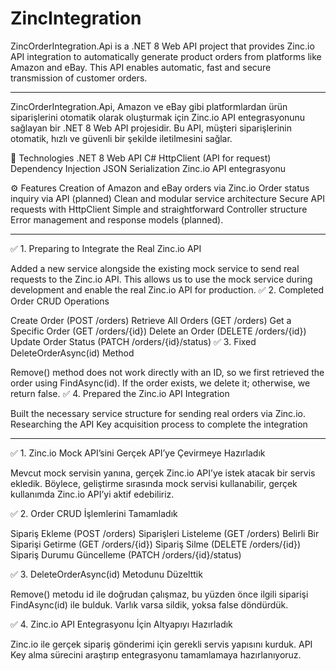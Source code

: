 # ZincIntegration
ZincOrderIntegration.Api is a .NET 8 Web API project that provides Zinc.io API integration to automatically generate product orders from platforms like Amazon and eBay.
This API enables automatic, fast and secure transmission of customer orders.

----------------------------------------------------------------------------------------
ZincOrderIntegration.Api, Amazon ve eBay gibi platformlardan ürün siparişlerini otomatik olarak oluşturmak için Zinc.io API entegrasyonunu sağlayan bir .NET 8 Web API projesidir.
Bu API, müşteri siparişlerinin otomatik, hızlı ve güvenli bir şekilde iletilmesini sağlar.

🚀 Technologies
.NET 8 Web API
C#
HttpClient (API for request)
Dependency Injection
JSON Serialization
Zinc.io API entegrasyonu

⚙️ Features
Creation of Amazon and eBay orders via Zinc.io
Order status inquiry via API (planned)
Clean and modular service architecture
Secure API requests with HttpClient
Simple and straightforward Controller structure
Error management and response models (planned).


---------------------------------------------------------------------------------

✅ 1. Preparing to Integrate the Real Zinc.io API

Added a new service alongside the existing mock service to send real requests to the Zinc.io API.
This allows us to use the mock service during development and enable the real Zinc.io API for production.
✅ 2. Completed Order CRUD Operations

Create Order (POST /orders)
Retrieve All Orders (GET /orders)
Get a Specific Order (GET /orders/{id})
Delete an Order (DELETE /orders/{id})
Update Order Status (PATCH /orders/{id}/status)
✅ 3. Fixed DeleteOrderAsync(id) Method

Remove() method does not work directly with an ID, so we first retrieved the order using FindAsync(id).
If the order exists, we delete it; otherwise, we return false.
✅ 4. Prepared the Zinc.io API Integration

Built the necessary service structure for sending real orders via Zinc.io.
Researching the API Key acquisition process to complete the integration

----------------------------------------------------------------------------------

✅ 1. Zinc.io Mock API’sini Gerçek API’ye Çevirmeye Hazırladık

Mevcut mock servisin yanına, gerçek Zinc.io API’ye istek atacak bir servis ekledik.
Böylece, geliştirme sırasında mock servisi kullanabilir, gerçek kullanımda Zinc.io API’yi aktif edebiliriz.

✅ 2. Order CRUD İşlemlerini Tamamladık

Sipariş Ekleme (POST /orders)
Siparişleri Listeleme (GET /orders)
Belirli Bir Siparişi Getirme (GET /orders/{id})
Sipariş Silme (DELETE /orders/{id})
Sipariş Durumu Güncelleme (PATCH /orders/{id}/status)

✅ 3. DeleteOrderAsync(id) Metodunu Düzelttik

Remove() metodu id ile doğrudan çalışmaz, bu yüzden önce ilgili siparişi FindAsync(id) ile bulduk.
Varlık varsa sildik, yoksa false döndürdük.

✅ 4. Zinc.io API Entegrasyonu İçin Altyapıyı Hazırladık

Zinc.io ile gerçek sipariş gönderimi için gerekli servis yapısını kurduk.
API Key alma sürecini araştırıp entegrasyonu tamamlamaya hazırlanıyoruz.
